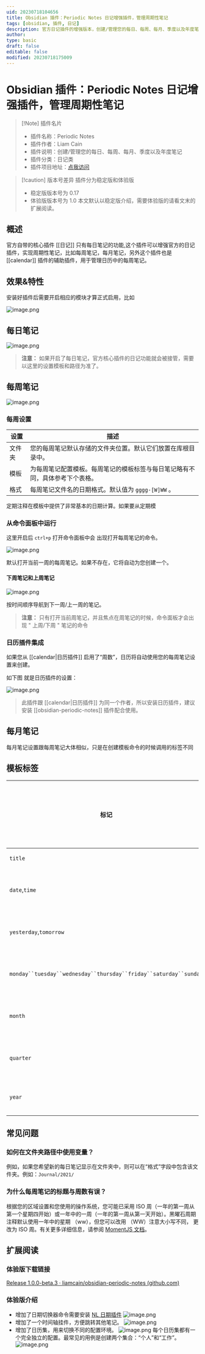 ```yaml
---
uid: 20230718104656
title: Obsidian 插件：Periodic Notes 日记增强插件，管理周期性笔记
tags: [obsidian, 插件, 日记]
description: 官方日记插件的增强版本，创建/管理您的每日、每周、每月、季度以及年度笔记。
author: 
type: basic
draft: false
editable: false
modified: 20230718175009
---
```


# Obsidian 插件：Periodic Notes 日记增强插件，管理周期性笔记

> [!Note] 插件名片
> - 插件名称：Periodic Notes
> - 插件作者：Liam Cain
> - 插件说明：创建/管理您的每日、每周、每月、季度以及年度笔记
> - 插件分类：日记类
> - 插件项目地址：[点我访问](https://github.com/liamcain/obsidian-periodic-notes)

> [!caution] 版本号差异
> 插件分为稳定版和体验版
> - 稳定版版本号为 0.17
> - 体验版版本号为 1.0
> 本文默认以稳定版介绍，需要体验版的请看文末的扩展阅读。

## 概述

官方自带的核心插件 [[日记]] 只有每日笔记的功能,这个插件可以增强官方的日记插件，实现周期性笔记，比如每周笔记，每月笔记，另外这个插件也是 [[calendar]] 插件的辅助插件，用于管理日历中的每周笔记。

## 效果&特性

安装好插件后需要开启相应的模块才算正式启用，比如

![image.png](https://cdn.pkmer.cn/images/202307181111916.png!pkmer)

## 每日笔记

![image.png](https://cdn.pkmer.cn/images/202307181114636.png!pkmer)

> **注意：** 如果开启了每日笔记，官方核心插件的日记功能就会被接管，需要以这里的设置模板和路径为准了。

## 每周笔记

![image.png](https://cdn.pkmer.cn/images/202307181115148.png!pkmer)

### 每周设置

|设置|描述|
|---|---|
|文件夹|您的每周笔记默认存储的文件夹位置。默认它们放置在库根目录中。|
|模板|为每周笔记配置模板。每周笔记的模板标签与每日笔记略有不同，具体参考下个表格。|
|格式|每周笔记文件名的日期格式。默认值为 `gggg-[W]WW` 。|

定期注释在模板中提供了非常基本的日期计算。如果要从定期模

### 从命令面板中运行

这里开启后 `ctrl+p` 打开命令面板中会 出现打开每周笔记的命令。

![image.png](https://cdn.pkmer.cn/images/202307181117947.png!pkmer)

默认打开当前一周的每周笔记。如果不存在，它将自动为您创建一个。

#### 下周笔记和上周笔记

![image.png](https://cdn.pkmer.cn/images/202307181119301.png!pkmer)

按时间顺序导航到下一周/上一周的笔记。

> **注意：** 只有打开当前周笔记，并且焦点在周笔记的时候，命令面板才会出现 " 上周/下周 " 笔记的命令

### 日历插件集成

如果您从 [[calendar|日历插件]] 启用了“周数”，日历将自动使用您的每周笔记设置来创建。

如下图 就是日历插件的设置：

![image.png](https://cdn.pkmer.cn/images/202307181123957.png!pkmer)

> 此插件跟 [[calendar|日历插件]] 为同一个作者，所以安装日历插件，建议安装 [[obsidian-periodic-notes]] 插件配合使用。

## 每月笔记

每月笔记设置跟每周笔记大体相似，只是在创建模板命令的时候调用的标签不同

## 模板标签

|标记|支持的笔记类型|描述|接受日期计算|
|---|---|---|---|
|`title`|所有|它将插入注释的标题|❌|
|`date`,`time`|所有|它将插入当前日期/时间。（可选）接受格式。例如 `{{date:YYYY-MM-DD}}`|✅|
|`yesterday`,`tomorrow`|日记|插入相应的日期。（可选）接受格式。例如 `{{tomorrow:YYYY-MM-DD}}`|✅|
|`monday``tuesday``wednesday``thursday``friday``saturday``sunday`|每周|指一周中的特定日期 注意，**您必须**指定日期格式！`{{sunday:gggg-MM-DD}}`|✅|
|`month`|每月|指每月的第一天。（可选）接受格式。例如 `{{month:YYYY-MM}}`|✅|
|`quarter`|每季|指季度的第一天。（可选）接受格式。例如 `{{quarter:YYYY-[Q]Q}}`|✅|
|`year`|每年|指一年的第一天。（可选）接受格式。例如 `{{year:YYYY}}`|✅|

## 常见问题

### 如何在文件夹路径中使用变量？

例如，如果您希望新的每日笔记显示在文件夹中，则可以在“格式”字段中包含该文件夹。例如：`Journal/2021/`

### 为什么每周笔记的标题与周数有误？

根据您的区域设置和您使用的操作系统，您可能已采用 ISO 周（一年的第一周从第一个星期四开始）或一年中的一周（一年的第一周从第一天开始）。黑曜石周期注释默认使用一年中的星期 （ww），但您可以改用 （WW）注意大小写不同， 更改为 ISO 周。有关更多详细信息，请参阅 [MomentJS 文档](https://momentjs.com/docs/#/displaying/format/)。

## 扩展阅读

### 体验版下载链接

[Release 1.0.0-beta.3 · liamcain/obsidian-periodic-notes (github.com)](https://github.com/liamcain/obsidian-periodic-notes/releases/tag/1.0.0-beta.3)

### 体验版介绍

- 增加了日期切换器命令需要安装 [NL 日期插件](https://github.com/argenos/nldates-obsidian)
  ![image.png](https://cdn.pkmer.cn/images/202307181746875.png!pkmer)
- 增加了一个时间轴挂件，方便跳转其他笔记。
  ![image.png](https://cdn.pkmer.cn/images/202307181745074.png!pkmer)
- 增加了日历集，用来切换不同的配置环境。
  ![image.png](https://cdn.pkmer.cn/images/202307181741288.png!pkmer)
  每个日历集都有一个完全独立的配置。最常见的用例是创建两个集合：“个人”和“工作”。
  ![image.png](https://cdn.pkmer.cn/images/202307181749457.png!pkmer)




